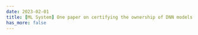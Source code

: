 ```yaml
---
date: 2023-02-01
title: [ML System] One paper on certifying the ownership of DNN models is accepted by WWW 2023.
has_more: false
---
```

